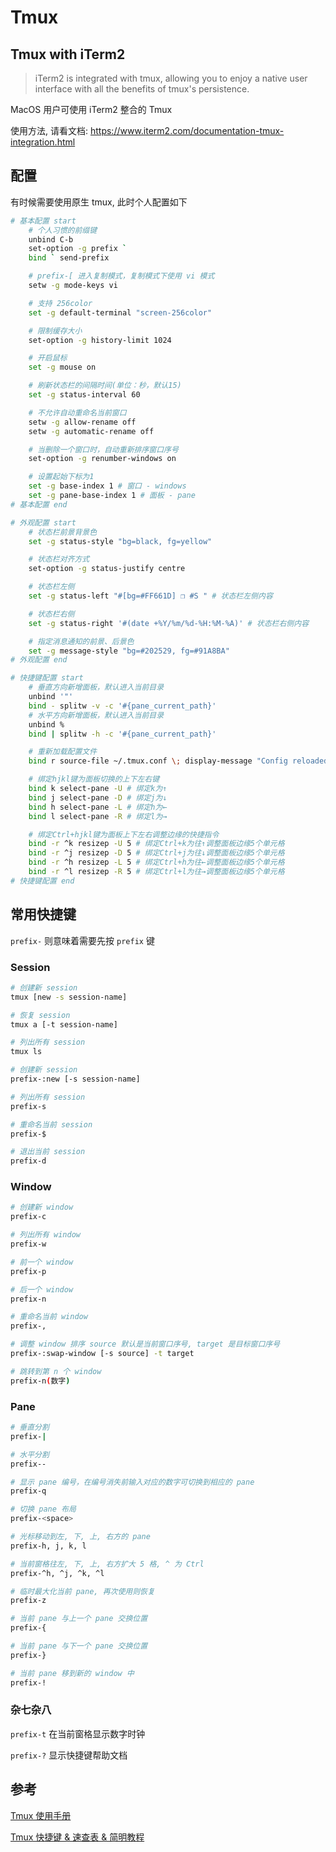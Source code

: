 # Tmux

## Tmux with iTerm2

> iTerm2 is integrated with tmux, allowing you to enjoy a native user interface with all the benefits of tmux's persistence.

MacOS 用户可使用 iTerm2 整合的 Tmux

使用方法, 请看文档: https://www.iterm2.com/documentation-tmux-integration.html

## 配置

有时候需要使用原生 tmux, 此时个人配置如下

```sh
# 基本配置 start
    # 个人习惯的前缀键
    unbind C-b
    set-option -g prefix `
    bind ` send-prefix

    # prefix-[ 进入复制模式，复制模式下使用 vi 模式
    setw -g mode-keys vi

    # 支持 256color
    set -g default-terminal "screen-256color"

    # 限制缓存大小
    set-option -g history-limit 1024

    # 开启鼠标
    set -g mouse on

    # 刷新状态栏的间隔时间(单位：秒，默认15)
    set -g status-interval 60

    # 不允许自动重命名当前窗口
    setw -g allow-rename off
    setw -g automatic-rename off

    # 当删除一个窗口时，自动重新排序窗口序号
    set-option -g renumber-windows on

    # 设置起始下标为1
    set -g base-index 1 # 窗口 - windows
    set -g pane-base-index 1 # 面板 - pane
# 基本配置 end

# 外观配置 start
    # 状态栏前景背景色
    set -g status-style "bg=black, fg=yellow"

    # 状态栏对齐方式
    set-option -g status-justify centre

    # 状态栏左侧
    set -g status-left "#[bg=#FF661D] ❐ #S " # 状态栏左侧内容

    # 状态栏右侧
    set -g status-right '#(date +%Y/%m/%d-%H:%M-%A)' # 状态栏右侧内容

    # 指定消息通知的前景、后景色
    set -g message-style "bg=#202529, fg=#91A8BA"
# 外观配置 end

# 快捷键配置 start
    # 垂直方向新增面板，默认进入当前目录
    unbind '"'
    bind - splitw -v -c '#{pane_current_path}'
    # 水平方向新增面板，默认进入当前目录
    unbind %
    bind | splitw -h -c '#{pane_current_path}'

    # 重新加载配置文件
    bind r source-file ~/.tmux.conf \; display-message "Config reloaded.."

    # 绑定hjkl键为面板切换的上下左右键
    bind k select-pane -U # 绑定k为↑
    bind j select-pane -D # 绑定j为↓
    bind h select-pane -L # 绑定h为←
    bind l select-pane -R # 绑定l为→

    # 绑定Ctrl+hjkl键为面板上下左右调整边缘的快捷指令
    bind -r ^k resizep -U 5 # 绑定Ctrl+k为往↑调整面板边缘5个单元格
    bind -r ^j resizep -D 5 # 绑定Ctrl+j为往↓调整面板边缘5个单元格
    bind -r ^h resizep -L 5 # 绑定Ctrl+h为往←调整面板边缘5个单元格
    bind -r ^l resizep -R 5 # 绑定Ctrl+l为往→调整面板边缘5个单元格
# 快捷键配置 end
```

## 常用快捷键

`prefix-` 则意味着需要先按 `prefix` 键

### Session

```sh
# 创建新 session
tmux [new -s session-name]

# 恢复 session
tmux a [-t session-name]

# 列出所有 session
tmux ls
```

```sh
# 创建新 session
prefix-:new [-s session-name]

# 列出所有 session
prefix-s

# 重命名当前 session
prefix-$

# 退出当前 session
prefix-d
```

### Window

```sh
# 创建新 window
prefix-c

# 列出所有 window
prefix-w

# 前一个 window
prefix-p

# 后一个 window
prefix-n

# 重命名当前 window
prefix-,

# 调整 window 排序 source 默认是当前窗口序号, target 是目标窗口序号
prefix-:swap-window [-s source] -t target

# 跳转到第 n 个 window
prefix-n(数字)
```

### Pane

```sh
# 垂直分割
prefix-|

# 水平分割
prefix--

# 显示 pane 编号，在编号消失前输入对应的数字可切换到相应的 pane
prefix-q

# 切换 pane 布局
prefix-<space>

# 光标移动到左, 下, 上, 右方的 pane
prefix-h, j, k, l

# 当前窗格往左, 下, 上, 右方扩大 5 格, ^ 为 Ctrl
prefix-^h, ^j, ^k, ^l

# 临时最大化当前 pane, 再次使用则恢复
prefix-z

# 当前 pane 与上一个 pane 交换位置
prefix-{

# 当前 pane 与下一个 pane 交换位置
prefix-}

# 当前 pane 移到新的 window 中
prefix-!
```

### 杂七杂八

`prefix-t` 在当前窗格显示数字时钟

`prefix-?` 显示快捷键帮助文档

## 参考

[Tmux 使用手册](http://louiszhai.github.io/2017/09/30/tmux/)

[Tmux 快捷键 & 速查表 & 简明教程](https://gist.github.com/ryerh/14b7c24dfd623ef8edc7)

